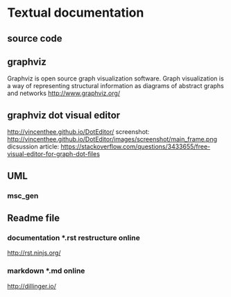 # Textual documentation

## source code



## graphviz
Graphviz is open source graph visualization software. Graph visualization is a way of representing structural information as diagrams of abstract graphs and networks
http://www.graphviz.org/

## graphviz dot visual editor
http://vincenthee.github.io/DotEditor/
screenshot:
http://vincenthee.github.io/DotEditor/images/screenshot/main_frame.png
dicsussion article:
https://stackoverflow.com/questions/3433655/free-visual-editor-for-graph-dot-files


## UML

### msc_gen

## Readme file

### documentation *.rst  restructure online
http://rst.ninjs.org/

### markdown *.md online
http://dillinger.io/
